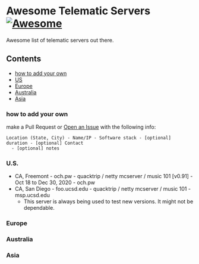 # Awesome Telematic Servers [![Awesome](https://awesome.re/badge.svg)](https://awesome.re)

Awesome list of telematic servers out there.

## Contents

- [how to add your own](#how-to-add-your-own)
- [US](#us)
- [Europe](#europe)
- [Australia](#australia)
- [Asia](#asia)

### how to add your own
make a Pull Request or [Open an Issue](https://github.com/omarcostahamido/awesome-telematic-servers/issues/new) with the following info:

```
Location (State, City) - Name/IP - Software stack - [optional] duration - [optional] Contact
  - [optional] notes
```

### U.S.

- CA, Freemont - och.pw - quacktrip / netty mcserver / music 101 [v0.91] - Oct 18 to Dec 30, 2020 - och.pw
- CA, San Diego - foo.ucsd.edu - quacktrip / netty mcserver / music 101 - msp.ucsd.edu
  - This server is always being used to test new versions. It might not be dependable.

### Europe

### Australia

### Asia



